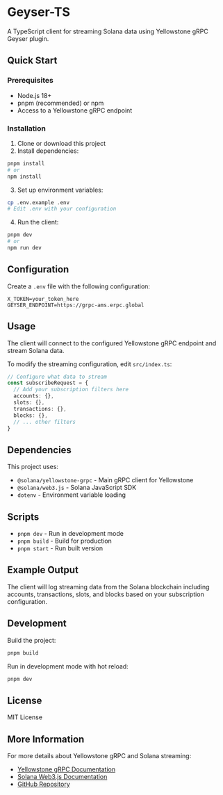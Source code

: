 # Geyser-TS

A TypeScript client for streaming Solana data using Yellowstone gRPC Geyser plugin.

## Quick Start

### Prerequisites

- Node.js 18+
- pnpm (recommended) or npm
- Access to a Yellowstone gRPC endpoint

### Installation

1. Clone or download this project
2. Install dependencies:

```bash
pnpm install
# or
npm install
```

3. Set up environment variables:

```bash
cp .env.example .env
# Edit .env with your configuration
```

4. Run the client:

```bash
pnpm dev
# or
npm run dev
```

## Configuration

Create a `.env` file with the following configuration:

```env
X_TOKEN=your_token_here
GEYSER_ENDPOINT=https://grpc-ams.erpc.global
```

## Usage

The client will connect to the configured Yellowstone gRPC endpoint and stream Solana data.

To modify the streaming configuration, edit `src/index.ts`:

```typescript
// Configure what data to stream
const subscribeRequest = {
  // Add your subscription filters here
  accounts: {},
  slots: {},
  transactions: {},
  blocks: {},
  // ... other filters
}
```

## Dependencies

This project uses:

- `@solana/yellowstone-grpc` - Main gRPC client for Yellowstone
- `@solana/web3.js` - Solana JavaScript SDK
- `dotenv` - Environment variable loading

## Scripts

- `pnpm dev` - Run in development mode
- `pnpm build` - Build for production
- `pnpm start` - Run built version

## Example Output

The client will log streaming data from the Solana blockchain including accounts, transactions, slots, and blocks based on your subscription configuration.

## Development

Build the project:

```bash
pnpm build
```

Run in development mode with hot reload:

```bash
pnpm dev
```

## License

MIT License

## More Information

For more details about Yellowstone gRPC and Solana streaming:

- [Yellowstone gRPC Documentation](https://github.com/rpcpool/yellowstone-grpc)
- [Solana Web3.js Documentation](https://solana-labs.github.io/solana-web3.js/)
- [GitHub Repository](https://github.com/elsoul/solana-stream)
